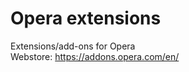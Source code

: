<!-- current link
https://github.com/iulmit/Tidy-web/blob/main/Application/Opera.md
-->

# Opera extensions

Extensions/add-ons for Opera</br>
Webstore: https://addons.opera.com/en/
<!-- 
_template_ ([#]())</br>
[add-ons webstore]() | 
[website]() | 
[source-code]()
-->

